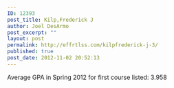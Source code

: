 ```yaml
---
ID: 12393
post_title: Kilp,Frederick J
author: Joel DesArmo
post_excerpt: ""
layout: post
permalink: http://effrtlss.com/kilpfrederick-j-3/
published: true
post_date: 2012-11-02 20:52:13
---
```

<p>Average GPA in Spring 2012 for first course listed: 3.958</p>